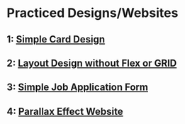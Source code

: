 # Practiced Designs/Websites

## 1: [Simple Card Design](./Simple%20card%20design/)


## 2: [Layout Design without Flex or GRID](./Layout%20Design%20without%20Flex%20or%20Grid/)

## 3: [Simple Job Application Form](./Job%20Application%20Form/)

## 4: [Parallax Effect Website](./Parallax%20Effect/)